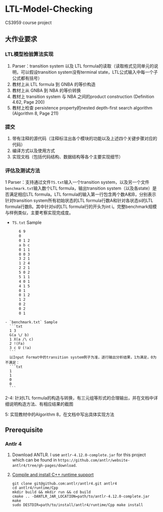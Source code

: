 # LTL-Model-Checking
CS3959 course project

## 大作业要求
### LTL模型检验算法实现

1. Parser：transition system 以及 LTL formula的读取（读取格式见同单元的说明，可以假设transition system没有terminal state，LTL公式输入中每一个子公式都有括号）
2. 教材上从 LTL formula 到 GNBA 的等价构造
3. 教材上从 GNBA 到 NBA 的等价转换
4. 教材上 transition system 与 NBA 之间的product construction (Definition 4.62, Page 200)
5. 教材上检查 persistence property的nested depth-first search algorithm (Algorithm 8, Page 211)

### 提交
1. 带有注释的源代码（注释标注出各个模块的功能以及上述四个关键步骤对应的代码）
2. 编译方式以及使用方式
3. 实现文档（包括代码结构、数据结构等各个主要实现细节）

### 评估及测试方法

1 Parser：支持通过文件`TS.txt`输入一个transition system，以及另一个文件`benchmark.txt`输入数个LTL formula，输出transition system（以及各state）是否满足相应LTL formula。LTL formula的输入第一行包含两个数A和B，分别表示针对transition system所有初始状态的LTL formula行数A和针对各状态si的LTL formula行数B。其中针对si的LTL formula行的开头为int i。完整benchmark规模与样例类似，主要考察实现完成度。
   -  `TS.txt` Sample
      ```txt
         6 9
         0 
         0 1 2
         a b c
         0 1 1
         0 0 3
         3 2 1
         1 2 4
         2 2 1
         5 0 2
         5 1 1
         4 0 1
         4 1 5
         0 1
         0 1 2
         1 2
         0 2
         0 2
         0 1
      ```
    - `benchmark.txt` Sample
      ```txt
      1 3
      G(a \/ b)
      1 X(a /\ c)
      2 !(Fa)
      3 c U (!a)
      ```
      以Input Format中的transition system例子为准，逐行输出分析结果，1为满足，0为不满足：
      ```txt
      1
      1
      0
      0
      ```
2-4: 针对LTL formula的构造与转换，有三元组等形式的合理输出，并在文档中详细说明构造方法、有相应结果的截图

5: 实现教材中的Algorithm 8，在文档中写出具体实现方法

## Prerequisite
### Antlr 4
1. Download ANTLR. 
I use `antlr-4.12.0-complete.jar` for this project which can be found in `https://github.com/antlr/website-antlr4/tree/gh-pages/download`.

2. [Compile and install C++ runtime support](https://github.com/antlr/antlr4/tree/master/runtime/Cpp#compiling-on-linux)

   ```shell
   git clone git@github.com:antlr/antlr4.git antlr4
   cd antlr4/runtime/Cpp 
   mkdir build && mkdir run && cd build
   cmake .. -DANTLR_JAR_LOCATION=path/to/antlr-4.12.0-complete.jar
   make
   sudo DESTDIR=path/to/install/antlr4/runtime/Cpp make install
   ```
